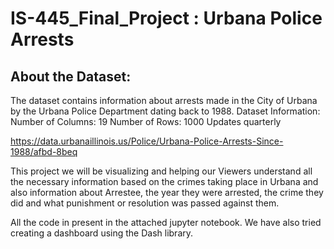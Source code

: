 # IS-445_Final_Project : Urbana Police Arrests


## About the Dataset:
The dataset contains information about arrests made in the City of Urbana by the Urbana Police Department dating back to 1988.
Dataset Information:
Number of Columns: 19
Number of Rows: 1000
Updates quarterly

https://data.urbanaillinois.us/Police/Urbana-Police-Arrests-Since-1988/afbd-8beq

This project we will be visualizing and helping our Viewers understand all the necessary 
information based on the crimes taking place in Urbana and also information about Arrestee, 
the year they were arrested, the crime they did and what punishment or resolution was passed against them.

All the code in present in the attached jupyter notebook. We have also tried creating a dashboard using the Dash library.
